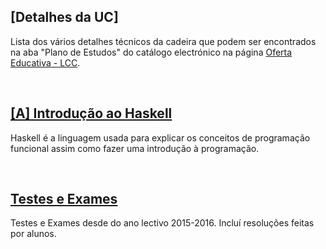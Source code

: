 ## [Detalhes da UC]
Lista dos vários detalhes técnicos da cadeira que podem ser encontrados na aba "Plano de Estudos" do catálogo electrónico na página [Oferta Educativa - LCC](https://www.uminho.pt/PT/ensino/oferta-educativa/_layouts/15/UMinho.PortalUM.UI/Pages/CatalogoCursoDetail.aspx?itemId=3851&catId=12).

<br>

## [[A] Introdução ao Haskell](Intro.md)
Haskell é a linguagem usada para explicar os conceitos de programação funcional assim como fazer uma introdução à programação.

<br>

## [Testes e Exames](testes/README.md)
Testes e Exames desde do ano lectivo 2015-2016. Incluí resoluções feitas por alunos.
